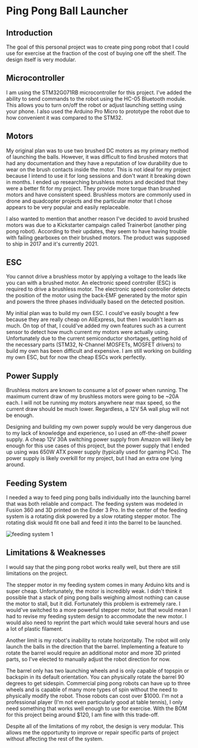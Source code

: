 # Ping Pong Ball Launcher

## Introduction
The goal of this personal project was to create ping pong robot that I could use for exercise at the fraction of the cost of buying one off the shelf. The design itself is very modular. 

## Microcontroller
I am using the STM32G071RB microcontroller for this project. I've added the ability to send commands to the robot using the HC-05 Bluetooth module. This allows you to turn on/off the robot or adjust launching setting using your phone. I also used the Arduino Pro Micro to prototype the robot due to how convenient it was compared to the STM32. 

## Motors
My original plan was to use two brushed DC motors as my primary method of launching the balls. However, it was difficult to find brushed motors that had any documentation and they have a reputation of low durability due to wear on the brush contacts inside the motor. This is not ideal for my project because I intend to use it for long sessions and don't want it breaking down in months. I ended up researching brushless motors and decided that they were a better fit for my project. They provide more torque than brushed motors and have consistent speed. Brushless motors are commonly used in drone and quadcopter projects and the particular motor that I chose appears to be very popular and easily replaceable. 

I also wanted to mention that another reason I've decided to avoid brushed motors was due to a Kickstarter campaign called Trainerbot (another ping pong robot). According to their updates, they seem to have having trouble with failing gearboxes on their brushed motors. The product was supposed to ship in 2017 and it's currently 2021.

## ESC
You cannot drive a brushless motor by applying a voltage to the leads like you can with a brushed motor. An electronic speed controller (ESC) is required to drive a brushless motor. The electronic speed controller detects the position of the motor using the back-EMF generated by the motor spin and powers the three phases individually based on the detected position.

My initial plan was to build my own ESC. I could've easily bought a few because they are really cheap on AliExpress, but then I wouldn't learn as much. On top of that, I could've added my own features such as a current sensor to detect how much current my motors were actually using. Unfortunately due to the current semiconductor shortages, getting hold of the necessary parts (STM32, N-Channel MOSFETs, MOSFET drivers) to build my own has been difficult and expensive. I am still working on building my own ESC, but for now the cheap ESCs work perfectly.

## Power Supply
Brushless motors are known to consume a lot of power when running. The maximum current draw of my brushless motors were going to be ~20A each. I will not be running my motors anywhere near max speed, so the current draw should be much lower. Regardless, a 12V 5A wall plug will not be enough.

Designing and building my own power supply would be very dangerous due to my lack of knowledge and experience, so I used an off-the-shelf power supply. A cheap 12V 30A switching power supply from Amazon will likely be enough for this use cases of this project, but the power supply that I ended up using was 650W ATX power supply (typically used for gaming PCs). The power supply is likely overkill for my project, but I had an extra one lying around.

## Feeding System
I needed a way to feed ping pong balls individually into the launching barrel that was both reliable and compact. The feeding system was modeled in Fusion 360 and 3D printed on the Ender 3 Pro. In the center of the feeding system is a rotating disk powered by a slow rotating stepper motor. The rotating disk would fit one ball and feed it into the barrel to be launched. 

![feeding system 1](https://i.imgur.com/62OQNeL.jpg)


## Limitations & Weaknesses
I would say that the ping pong robot works really well, but there are still limitations on the project.

The stepper motor in my feeding system comes in many Arduino kits and is super cheap. Unfortunately, the motor is incredibly weak. I didn't think it possible that a stack of ping pong balls weighing almost nothing can cause the motor to stall, but it did. Fortunately this problem is extremely rare. I would've switched to a more powerful stepper motor, but that would mean I had to revise my feeding system design to accommodate the new motor. I would also need to reprint the part which would take several hours and use a lot of plastic filament.

Another limit is my robot's inability to rotate horizontally. The robot will only launch the balls in the direction that the barrel. Implementing a feature to rotate the barrel would require an additional motor and more 3D printed parts, so I've elected to manually adjust the robot direction for now. 

The barrel only has two launching wheels and is only capable of topspin or backspin in its default orientation. You can physically rotate the barrel 90 degrees to get sidespin. Commercial ping pong robots can have up to three wheels and is capable of many more types of spin without the need to physically modify the robot. Those robots can cost over $1000. I'm not a professional player (I'm not even particularly good at table tennis), I only need something that works well enough to use for exercise. With the BOM for this project being around $120, I am fine with this trade-off.


Despite all of the limitations of my robot, the design is very modular. This allows me the opportunity to improve or repair specific parts of project without affecting the rest of the system.

